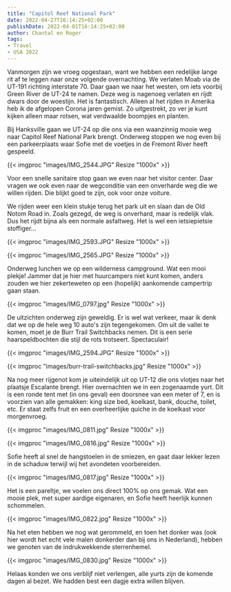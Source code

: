 ```yaml
---
title: "Capitol Reef National Park"
date: 2022-04-27T16:14:25+02:00
publishDate: 2022-04-01T16:14:25+02:00
author: Chantal en Roger
tags:
- Travel
- USA 2022
---
```


Vanmorgen zijn we vroeg opgestaan, want we hebben een redelijke lange rit af te leggen naar onze volgende overnachting. We verlaten Moab via de UT-191 richting interstate 70. Daar gaan we naar het westen, om iets voorbij Green River de UT-24 te namen. Deze weg is nagenoeg verlaten en rijdt dwars door de woestijn. Het is fantastisch. Alleen al het rijden in Amerika heb ik de afgelopen Corona jaren gemist. Zo uitgestrekt, zo ver je kunt kijken alleen maar rotsen, wat verdwaalde boompjes en planten.

Bij Hanksville gaan we UT-24 op die ons via een waanzinnig mooie weg naar Capitol Reef National Park brengt. Onderweg stoppen we nog even bij een parkeerplaats waar Sofie met de voetjes in de Fremont River heeft gespeeld.

{{< imgproc "images/IMG_2544.JPG" Resize "1000x" >}}

Voor een snelle sanitaire stop gaan we even naar het visitor center. Daar vragen we ook even naar de wegconditie van een onverharde weg die we willen rijden. Die blijkt goed te zijn, ook voor onze voiture.

We rijden weer een klein stukje terug het park uit en slaan dan de Old Notom Road in. Zoals gezegd, de weg is onverhard, maar is redelijk vlak. Dus het rijdt bijna als een normale asfaltweg. Het is wel een ietsiepietsie stoffiger...

{{< imgproc "images/IMG_2593.JPG" Resize "1000x" >}}

{{< imgproc "images/IMG_2565.JPG" Resize "1000x" >}}

Onderweg lunchen we op een wilderness campground. Wat een mooi plekje! Jammer dat je hier met huurcampers niet kunt komen, anders zouden we hier zekerteweten op een (hopelijk) aankomende campertrip gaan staan.

{{< imgproc "images/IMG_0797.jpg" Resize "1000x" >}}

De uitzichten onderweg zijn geweldig. Er is wel wat verkeer, maar ik denk dat we op de hele weg 10 auto's zijn tegengekomen. Om uit de vallei te komen, moet je de Burr Trail Switchbacks nemen. Dit is een serie haarspeldbochten die stijl de rots trotseert. Spectaculair!

{{< imgproc "images/IMG_2594.JPG" Resize "1000x" >}}

{{< imgproc "images/burr-trail-switchbacks.jpg" Resize "1000x" >}}

Na nog meer rijgenot kom je uiteindelijk uit op UT-12 die ons vlotjes naar het plaatsje Escalante brengt. Hier overnachten we in een zogenaamde yurt. Dit is een ronde tent met (in ons geval) een doorsnee van een meter of 7, en is voorzien van alle gemakken: king size bed, koelkast, bank, douche, toilet, etc. Er staat zelfs fruit en een overheerlijke quiche in de koelkast voor morgenvroeg.

{{< imgproc "images/IMG_0811.jpg" Resize "1000x" >}}

{{< imgproc "images/IMG_0816.jpg" Resize "1000x" >}}

Sofie heeft al snel de hangstoelen in de smiezen, en gaat daar lekker lezen in de schaduw terwijl wij het avondeten voorbereiden.

{{< imgproc "images/IMG_0817.jpg" Resize "1000x" >}}

Het is een pareltje, we voelen ons direct 100% op ons gemak. Wat een mooie plek, met super aardige eigenaren, en Sofie heeft heerlijk kunnen schommelen.

{{< imgproc "images/IMG_0822.jpg" Resize "1000x" >}}

Na het eten hebben we nog wat gerommeld, en toen het donker was (ook hier wordt het echt vele malen donkerder dan bij ons in Nederland), hebben we genoten van de indrukwekkende sterrenhemel.

{{< imgproc "images/IMG_0830.jpg" Resize "1000x" >}}

Helaas konden we ons verblijf niet verlengen, alle yurts zijn de komende dagen al bezet. We hadden best een dagje extra willen blijven.
